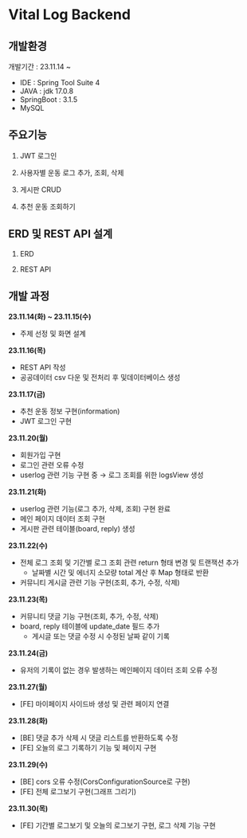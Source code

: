 # Vital Log Backend

## 개발환경

개발기간 : 23.11.14 ~ 

- IDE : Spring Tool Suite 4
- JAVA : jdk 17.0.8
- SpringBoot : 3.1.5
- MySQL 

## 주요기능

1. JWT 로그인

2. 사용자별 운동 로그 추가, 조회, 삭제

3. 게시판 CRUD

4. 추천 운동 조회하기

## ERD 및 REST API 설계

1. ERD


2. REST API


## 개발 과정

**23.11.14(화) ~ 23.11.15(수)** 
- 주제 선정 및 화면 설계

**23.11.16(목)** 
- REST API 작성
- 공공데이터 csv 다운 및 전처리 후 및데이터베이스 생성

**23.11.17(금)** 
- 추천 운동 정보 구현(information)
- JWT 로그인 구현

**23.11.20(월)** 
- 회원가입 구현
- 로그인 관련 오류 수정
- userlog 관련 기능 구현 중 → 로그 조회를 위한 logsView 생성

**23.11.21(화)** 
- userlog 관련 기능(로그 추가, 삭제, 조회) 구현 완료
- 메인 페이지 데이터 조회 구현
- 게시판 관련 테이블(board, reply) 생성

**23.11.22(수)**
- 전체 로그 조회 및 기간별 로그 조회 관련 return 형태 변경 및 트랜잭션 추가
    - 날짜별 시간 및 에너지 소모량 total 계산 후 Map 형태로 반환
- 커뮤니티 게시글 관련 기능 구현(조회, 추가, 수정, 삭제)

**23.11.23(목)**
- 커뮤니티 댓글 기능 구현(조회, 추가, 수정, 삭제)
- board, reply 테이블에 update_date 필드 추가
    - 게시글 또는 댓글 수정 시 수정된 날짜 같이 기록

**23.11.24(금)**
- 유저의 기록이 없는 경우 발생하는 메인페이지 데이터 조회 오류 수정  

**23.11.27(월)**
- [FE] 마이페이지 사이드바 생성 및 관련 페이지 연결

**23.11.28(화)**
- [BE] 댓글 추가 삭제 시 댓글 리스트를 반환하도록 수정
- [FE] 오늘의 로그 기록하기 기능 및 페이지 구현

**23.11.29(수)**
- [BE] cors 오류 수정(CorsConfigurationSource로 구현)
- [FE] 전체 로그보기 구현(그래프 그리기)

**23.11.30(목)**
- [FE] 기간별 로그보기 및 오늘의 로그보기 구현, 로그 삭제 기능 구현
